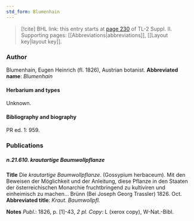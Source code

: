 ```yaml
---
std_form: Blumenhain
---
```


> [!cite] BHL link: this entry starts at [page 230](https://www.biodiversitylibrary.org/page/33265427) of TL-2 Suppl. II.
> Supporting pages: [[Abbreviations|abbreviations]], [[Layout key|layout key]].

### Author

Blumenhain, Eugen Heinrich (fl. 1826), Austrian botanist. 
**Abbreviated name**: *Blumenhain*

#### Herbarium and types

Unknown.

#### Bibliography and biography

PR ed. 1: 959.

### Publications

##### n.21.610. krautartige Baumwollpflanze

**Title**
Die *krautartige Baumwollpflanze*. (Gossypium herbaceum). Mit den Beweisen der Möglichkeit und der Anleitung, diese Pflanze in den Staaten der österreichischen Monarchie fruchtbringend zu kultiviren und einheimisch zu machen... Brünn (Bei Joseph Georg Trassler) 1826. Oct.
**Abbreviated title**: *Kraut. Baumwollpfl.*

**Notes**
*Publ*.: 1826, p. \[1\]-43, *2 pl. Copy*: L (xerox copy), W-Nat.-Bibl.


